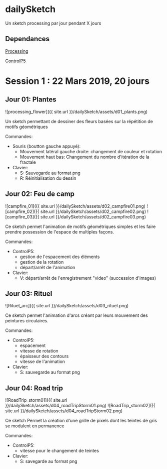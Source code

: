# dailySketch
Un sketch processing par jour pendant X jours

## Dependances
[Processing](https://processing.org)

[ControlP5](http://www.sojamo.de/libraries/controlP5/)

# Session 1 : 22 Mars 2019, 20 jours
## Jour 01: Plantes
![processing_flower]({{ site.url }}/dailySketch/assets/d01_plants.png)

Un sketch permettant de dessiner des fleurs basées sur la répétition de motifs géométriques

Commandes:
- Souris (boutton gauche appuyé):
  - Mouvement latéral gauche droite: changement de couleur et rotation
  - Mouvement haut bas: Changement du nombre d'itération de la fractale
- Clavier:
  - S: Sauvegarde au format png
  - R: Réinitialisation du dessin

## Jour 02: Feu de camp
![campfire_01]({{ site.url }}/dailySketch/assets/d02_campfire01.png)
![campfire_02]({{ site.url }}/dailySketch/assets/d02_campfire02.png)
![campfire_03]({{ site.url }}/dailySketch/assets/d02_campfire03.png)

Ce sketch permet l'animation de motifs géométriques simples et les faire prendre possession de l'espace de multiples façons.

Commandes:
- ControlP5:
  - gestion de l'espacement des éléments
  - gestion de la rotation
  - départ/arrêt de l'animation
- Clavier:
  - V: départ/arrêt de l'enregistrement "video" (succession d'images)

## Jour 03: Rituel
![Rituel_arc]({{ site.url }}/dailySketch/assets/d03_rituel.png)

Ce sketch permet l'animation d'arcs créant par leurs mouvement des peintures circulaires.

Commandes:
- ControlP5:
	- espacement
	- vitesse de rotation
	- épaisseur des contours
	- vitesse de l'animation
- Clavier:
	- S: sauvegarde au format png

## Jour 04: Road trip
![RoadTrip_storm01]({{ site.url }}/dailySketch/assets/d04_roadTripStorm01.png)
![RoadTrip_storm02]({{ site.url }}/dailySketch/assets/d04_roadTripStorm02.png)

Ce sketch Permet la création d'une grille de pixels dont les teintes de gris se modulent en permanence

Commandes:
- ControlP5:
	- vitesse pour le changement de teintes
- Clavier:
	- S: savegarde au format png